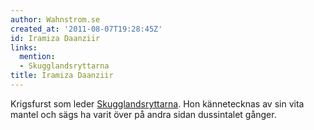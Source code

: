 ```yaml
---
author: Wahnstrom.se
created_at: '2011-08-07T19:28:45Z'
id: Iramiza Daanziir
links:
  mention:
  - Skugglandsryttarna
title: Iramiza Daanziir
---
```


Krigsfurst som leder [Skugglandsryttarna]. Hon kännetecknas av sin vita mantel och sägs ha varit
över på andra sidan dussintalet gånger.

  [Skugglandsryttarna]: Skugglandsryttarna